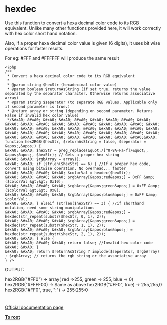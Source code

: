 # hexdec





Use this function to convert a hexa decimal color code to its RGB equivalent. Unlike many other functions provided here, it will work correctly with hex color short hand notation.

Also, if a proper hexa decimal color value is given (6 digits), it uses bit wise operations for faster results.

For eg: #FFF and #FFFFFF will produce the same result



```
<?php
/**
 * Convert a hexa decimal color code to its RGB equivalent
 *
 * @param string $hexStr (hexadecimal color value)
 * @param boolean $returnAsString (if set true, returns the value separated by the separator character. Otherwise returns associative array)
 * @param string $seperator (to separate RGB values. Applicable only if second parameter is true.)
 * @return array or string (depending on second parameter. Returns False if invalid hex color value)
 */&#xA0; &#xA0; &#xA0; &#xA0; &#xA0; &#xA0; &#xA0; &#xA0; &#xA0; &#xA0; &#xA0; &#xA0; &#xA0; &#xA0; &#xA0; &#xA0; &#xA0; &#xA0; &#xA0; &#xA0; &#xA0; &#xA0; &#xA0; &#xA0; &#xA0; &#xA0; &#xA0; &#xA0; &#xA0; &#xA0; &#xA0; &#xA0; &#xA0; &#xA0; &#xA0; &#xA0; &#xA0; &#xA0; &#xA0; &#xA0; &#xA0; &#xA0; &#xA0; &#xA0; &#xA0; &#xA0; &#xA0; &#xA0;&#xA0; 
function hex2RGB($hexStr, $returnAsString = false, $seperator = &apos;,&apos;) {
&#xA0; &#xA0; $hexStr = preg_replace(&quot;/[^0-9A-Fa-f]/&quot;, &apos;&apos;, $hexStr); // Gets a proper hex string
&#xA0; &#xA0; $rgbArray = array();
&#xA0; &#xA0; if (strlen($hexStr) == 6) { //If a proper hex code, convert using bitwise operation. No overhead... faster
&#xA0; &#xA0; &#xA0; &#xA0; $colorVal = hexdec($hexStr);
&#xA0; &#xA0; &#xA0; &#xA0; $rgbArray[&apos;red&apos;] = 0xFF &amp; ($colorVal &gt;&gt; 0x10);
&#xA0; &#xA0; &#xA0; &#xA0; $rgbArray[&apos;green&apos;] = 0xFF &amp; ($colorVal &gt;&gt; 0x8);
&#xA0; &#xA0; &#xA0; &#xA0; $rgbArray[&apos;blue&apos;] = 0xFF &amp; $colorVal;
&#xA0; &#xA0; } elseif (strlen($hexStr) == 3) { //if shorthand notation, need some string manipulations
&#xA0; &#xA0; &#xA0; &#xA0; $rgbArray[&apos;red&apos;] = hexdec(str_repeat(substr($hexStr, 0, 1), 2));
&#xA0; &#xA0; &#xA0; &#xA0; $rgbArray[&apos;green&apos;] = hexdec(str_repeat(substr($hexStr, 1, 1), 2));
&#xA0; &#xA0; &#xA0; &#xA0; $rgbArray[&apos;blue&apos;] = hexdec(str_repeat(substr($hexStr, 2, 1), 2));
&#xA0; &#xA0; } else {
&#xA0; &#xA0; &#xA0; &#xA0; return false; //Invalid hex color code
&#xA0; &#xA0; }
&#xA0; &#xA0; return $returnAsString ? implode($seperator, $rgbArray) : $rgbArray; // returns the rgb string or the associative array
} ?>
```


OUTPUT:

hex2RGB(&quot;#FF0&quot;) -&gt; array( red =&gt;255, green =&gt; 255, blue =&gt; 0)
hex2RGB(&quot;#FFFF00) -&gt; Same as above
hex2RGB(&quot;#FF0&quot;, true) -&gt; 255,255,0
hex2RGB(&quot;#FF0&quot;, true, &quot;:&quot;) -&gt; 255:255:0

  

#

[Official documentation page](https://www.php.net/manual/en/function.hexdec.php)

**[To root](/README.md)**